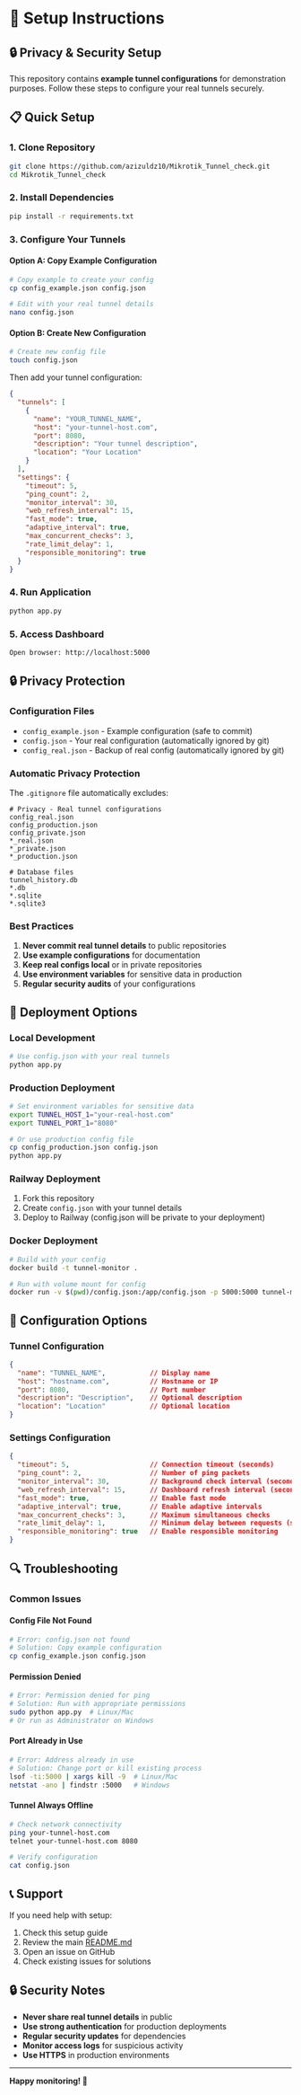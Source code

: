 # 🔧 Setup Instructions

## 🔒 Privacy & Security Setup

This repository contains **example tunnel configurations** for demonstration purposes. Follow these steps to configure your real tunnels securely.

## 📋 Quick Setup

### **1. Clone Repository**
```bash
git clone https://github.com/azizuldz10/Mikrotik_Tunnel_check.git
cd Mikrotik_Tunnel_check
```

### **2. Install Dependencies**
```bash
pip install -r requirements.txt
```

### **3. Configure Your Tunnels**

#### **Option A: Copy Example Configuration**
```bash
# Copy example to create your config
cp config_example.json config.json

# Edit with your real tunnel details
nano config.json
```

#### **Option B: Create New Configuration**
```bash
# Create new config file
touch config.json
```

Then add your tunnel configuration:
```json
{
  "tunnels": [
    {
      "name": "YOUR_TUNNEL_NAME",
      "host": "your-tunnel-host.com",
      "port": 8080,
      "description": "Your tunnel description",
      "location": "Your Location"
    }
  ],
  "settings": {
    "timeout": 5,
    "ping_count": 2,
    "monitor_interval": 30,
    "web_refresh_interval": 15,
    "fast_mode": true,
    "adaptive_interval": true,
    "max_concurrent_checks": 3,
    "rate_limit_delay": 1,
    "responsible_monitoring": true
  }
}
```

### **4. Run Application**
```bash
python app.py
```

### **5. Access Dashboard**
```
Open browser: http://localhost:5000
```

## 🔒 Privacy Protection

### **Configuration Files**
- `config_example.json` - Example configuration (safe to commit)
- `config.json` - Your real configuration (automatically ignored by git)
- `config_real.json` - Backup of real config (automatically ignored by git)

### **Automatic Privacy Protection**
The `.gitignore` file automatically excludes:
```
# Privacy - Real tunnel configurations
config_real.json
config_production.json
config_private.json
*_real.json
*_private.json
*_production.json

# Database files
tunnel_history.db
*.db
*.sqlite
*.sqlite3
```

### **Best Practices**
1. **Never commit real tunnel details** to public repositories
2. **Use example configurations** for documentation
3. **Keep real configs local** or in private repositories
4. **Use environment variables** for sensitive data in production
5. **Regular security audits** of your configurations

## 🚀 Deployment Options

### **Local Development**
```bash
# Use config.json with your real tunnels
python app.py
```

### **Production Deployment**
```bash
# Set environment variables for sensitive data
export TUNNEL_HOST_1="your-real-host.com"
export TUNNEL_PORT_1="8080"

# Or use production config file
cp config_production.json config.json
python app.py
```

### **Railway Deployment**
1. Fork this repository
2. Create `config.json` with your tunnel details
3. Deploy to Railway (config.json will be private to your deployment)

### **Docker Deployment**
```bash
# Build with your config
docker build -t tunnel-monitor .

# Run with volume mount for config
docker run -v $(pwd)/config.json:/app/config.json -p 5000:5000 tunnel-monitor
```

## 🔧 Configuration Options

### **Tunnel Configuration**
```json
{
  "name": "TUNNEL_NAME",           // Display name
  "host": "hostname.com",          // Hostname or IP
  "port": 8080,                    // Port number
  "description": "Description",    // Optional description
  "location": "Location"           // Optional location
}
```

### **Settings Configuration**
```json
{
  "timeout": 5,                    // Connection timeout (seconds)
  "ping_count": 2,                 // Number of ping packets
  "monitor_interval": 30,          // Background check interval (seconds)
  "web_refresh_interval": 15,      // Dashboard refresh interval (seconds)
  "fast_mode": true,               // Enable fast mode
  "adaptive_interval": true,       // Enable adaptive intervals
  "max_concurrent_checks": 3,      // Maximum simultaneous checks
  "rate_limit_delay": 1,           // Minimum delay between requests (seconds)
  "responsible_monitoring": true   // Enable responsible monitoring
}
```

## 🔍 Troubleshooting

### **Common Issues**

#### **Config File Not Found**
```bash
# Error: config.json not found
# Solution: Copy example configuration
cp config_example.json config.json
```

#### **Permission Denied**
```bash
# Error: Permission denied for ping
# Solution: Run with appropriate permissions
sudo python app.py  # Linux/Mac
# Or run as Administrator on Windows
```

#### **Port Already in Use**
```bash
# Error: Address already in use
# Solution: Change port or kill existing process
lsof -ti:5000 | xargs kill -9  # Linux/Mac
netstat -ano | findstr :5000   # Windows
```

#### **Tunnel Always Offline**
```bash
# Check network connectivity
ping your-tunnel-host.com
telnet your-tunnel-host.com 8080

# Verify configuration
cat config.json
```

## 📞 Support

If you need help with setup:
1. Check this setup guide
2. Review the main [README.md](README.md)
3. Open an issue on GitHub
4. Check existing issues for solutions

## 🔒 Security Notes

- **Never share real tunnel details** in public
- **Use strong authentication** for production deployments
- **Regular security updates** for dependencies
- **Monitor access logs** for suspicious activity
- **Use HTTPS** in production environments

---

**Happy monitoring! 🚀**
